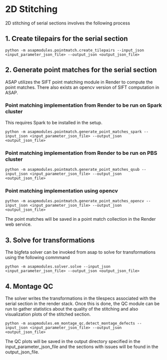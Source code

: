 
# 2D Stitching

2D stitching of serial sections involves the following process

## 1. Create tilepairs for the serial section

```
python -m asapmodules.pointmatch.create_tilepairs --input_json <input_parameter_json_file> --output_json <output_json_file>
```

## 2. Generate point matches for the serial section

ASAP utilizes the SIFT point matching module in Render to compute the point matches. There also exists an opencv version of SIFT computation in ASAP.

### Point matching implementation from Render to be run on Spark cluster

This requires Spark to be installed in the setup.

```
python -m asapmodules.pointmatch.generate_point_matches_spark --input_json <input_parameter_json_file> --output_json <output_json_file>
```

### Point matching implementation from Render to be run on PBS cluster

```
python -m asapmodules.pointmatch.generate_point_matches_qsub --input_json <input_parameter_json_file> --output_json <output_json_file>
```

### Point matching implementation using opencv

```
python -m asapmodules.pointmatch.generate_point_matches_opencv --input_json <input_parameter_json_file> --output_json <output_json_file>
```

The point matches will be saved in a point match collection in the Render web service.

## 3. Solve for transformations

The bigfeta solver can be invoked from asap to solve for transformations using the following commmand

```
python -m asapmodules.solver.solve --input_json <input_parameter_json_file> --output_json <output_json_file>
```

## 4. Montage QC

The solver writes the transformations in the tilespecs associated with the serial section in the render stack. Once this is done, the QC module can be run to gather statistics about the quality of the stitching and also visualization plots of the stitched section.

```
python -m asapmodules.em_montage_qc.detect_montage_defects --input_json <input_parameter_json_file> --output_json <output_json_file>
```

The QC plots will be saved in the output directory specified in the input_parameter_json_file and the sections with issues will be found in the output_json_file.